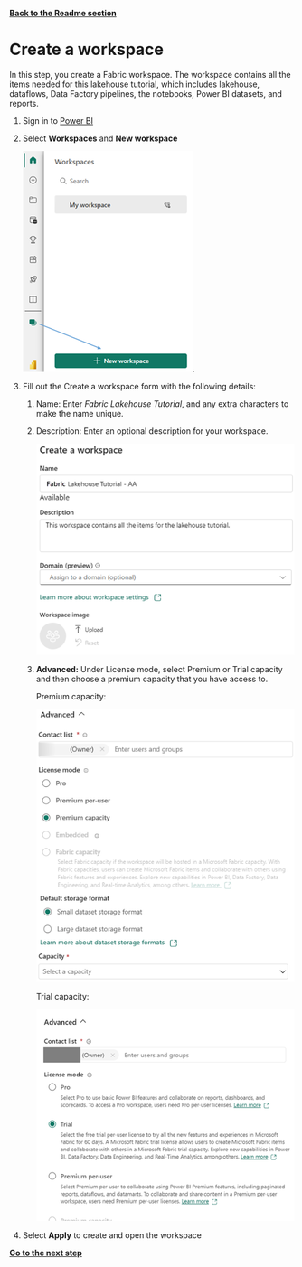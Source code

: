 [**Back to the Readme section**](/FromZeroToHero_Parma/Readme.md)

# Create a workspace

In this step, you create a Fabric workspace. The workspace contains all the items needed for this lakehouse tutorial, which includes lakehouse, dataflows, Data Factory pipelines, the notebooks, Power BI datasets, and reports.

1. Sign in to [Power BI](https://powerbi.com/)
   
2. Select **Workspaces** and **New workspace**

    ![New workspace](../Images/create-new-workspace.png).

4. Fill out the Create a workspace form with the following details:
    1. Name: Enter *Fabric Lakehouse Tutorial*, and any extra characters to make the name unique.
   
    1. Description: Enter an optional description for your workspace.
  
        ![New Workspace details](../Images/create-workspace-details.png)
   
    1. **Advanced:** Under License mode, select Premium or Trial capacity and then choose a premium capacity that you have access to.

        Premium capacity:

        ![Premium Capacity](../Images/select-premium-capacity.png)

        Trial capacity:
        
        ![Trial Capacity](../Images/select-trial-capacity.png)
   
5. Select **Apply** to create and open the workspace

[**Go to the next step**](/FromZeroToHero_Parma/Analytics%20-%20How%20To%20Proceed/2_Create_the_Bronze_Lakehouse.md)
